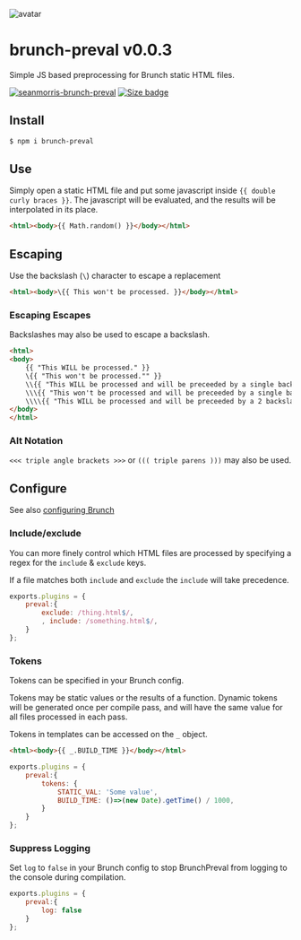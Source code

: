 ![avatar](https://avatars3.githubusercontent.com/u/640101?s=80&v=4)

# brunch-preval v0.0.3

Simple JS based preprocessing for Brunch static HTML files.

[![seanmorris-brunch-preval](https://img.shields.io/badge/seanmorris-brunch_preval-darkred?style=for-the-badge)](https://www.npmjs.com/package/brunch-preval) [![Size badge](https://img.shields.io/github/languages/code-size/seanmorris/brunch-preval?style=for-the-badge)](https://github.com/seanmorris/brunch-preval)

## Install

```bash
$ npm i brunch-preval
```

## Use

Simply open a static HTML file and put some javascript inside `{{ double curly braces }}`. The javascript will be evaluated, and the results will be interpolated in its place.

```html
<html><body>{{ Math.random() }}</body></html>
```

## Escaping

Use the backslash (`\`) character to escape a replacement

```html
<html><body>\{{ This won't be processed. }}</body></html>
```

### Escaping Escapes

Backslashes may also be used to escape a backslash.

```html
<html>
<body>
	{{ "This WILL be processed." }}
	\{{ "This won't be processed."" }}
	\\{{ "This WILL be processed and will be preceeded by a single backslash." }}
	\\\{{ "This won't be processed and will be preceeded by a single backslash." }}
	\\\\{{ "This WILL be processed and will be preceeded by a 2 backslashes." }}
</body>
</html>
```

### Alt Notation

`<<< triple angle brackets >>>` or `((( triple parens )))`  may also be used.

## Configure

See also [configuring Brunch](https://brunch.io/docs/config)

### Include/exclude

You can more finely control which HTML files are processed by specifying a regex for the `include` & `exclude` keys.

If a file matches both `include` and `exclude` the `include` will take precedence.

```javascript
exports.plugins = {
	preval:{
		exclude: /thing.html$/,
		, include: /something.html$/,
	}
};
```

### Tokens

Tokens can be specified in your Brunch config.

Tokens may be static values or the results of a function. Dynamic tokens will be generated once per compile pass, and will have the same value for all files processed in each pass.

Tokens in templates can be accessed on the `_` object.

```html
<html><body>{{ _.BUILD_TIME }}</body></html>
```

```javascript
exports.plugins = {
	preval:{
		tokens: {
			STATIC_VAL: 'Some value',
			BUILD_TIME: ()=>(new Date).getTime() / 1000,
		}
	}
};
```

### Suppress Logging

Set `log` to `false` in your Brunch config to stop BrunchPreval from logging to the console during compilation.

```javascript
exports.plugins = {
	preval:{
		log: false
	}
};
```
